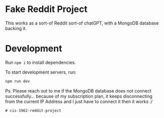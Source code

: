 # Fake Reddit Project

This works as a sort-of Reddit sort-of chatGPT, with a MongoDB database backing it.

# Development

Run `npm i` to install dependencies.

To start development servers, run:

```sh
npm run dev
```
Ps. Please reach out to me if the MongoDB database does not connect successfully... because of my subscription plan, it keeps disconnecting from the current IP Address and I just have to connect it then it works :/
```
# cis-1962-reddit-project
